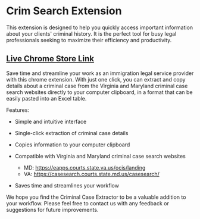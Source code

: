 # Crim Search Extension
This extension is designed to help you quickly access important information about your clients' criminal history. It is the perfect tool for busy legal professionals seeking to maximize their efficiency and productivity.

## [Live Chrome Store Link](https://chrome.google.com/webstore/detail/crim-search/jofkolbgfgfpjdfcjhjefefbnidoamcd?hl=en&authuser=2)

Save time and streamline your work as an immigration legal service provider with this chrome extension. With just one click, you can extract and copy details about a criminal case from the Virginia and Maryland criminal case search websites directly to your computer clipboard, in a format that can be easily pasted into an Excel table.

Features:

- Simple and intuitive interface
- Single-click extraction of criminal case details
- Copies information to your computer clipboard
- Compatible with Virginia and Maryland criminal case search 
   websites
  - MD: https://eapps.courts.state.va.us/ocis/landing
  - VA: https://casesearch.courts.state.md.us/casesearch/

- Saves time and streamlines your workflow

We hope you find the Criminal Case Extractor to be a valuable addition to your workflow. Please feel free to contact us with any feedback or suggestions for future improvements.

